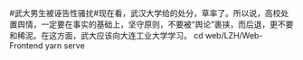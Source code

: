 #武大男生被诬告性骚扰#现在看，武汉大学给的处分，草率了。所以说，高校处置舆情，一定要在事实的基础上，坚守原则，不要被“舆论”裹挟，而后退，更不要和稀泥。在这方面，武大应该向大连工业大学学习。
 cd web/LZH/Web-Frontend
 yarn serve